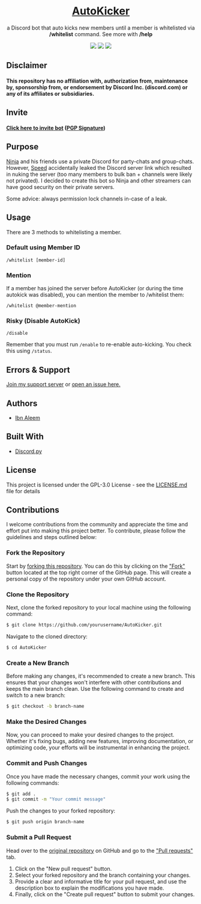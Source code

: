 <div id="title" align="center">
    <h1><a href="https://discord.com/api/oauth2/authorize?client_id=1174796137862021190&permissions=1376604515526&scope=bot">AutoKicker</a></h1>
    <p>a Discord bot that auto kicks new members until a member is whitelisted via <b>/whitelist</b> command. See more with <b>/help</b></p>
    <a href="https://github.com/ibnaleem/AutoKicker/blob/main/LICENSE"><img src="https://img.shields.io/github/license/ibnaleem/AutoKicker?style=for-the-badge"></a>
    <a href="https://discord.gg/Z38zqxHRFQ"><img src="https://img.shields.io/discord/1174803169168085132?style=for-the-badge"></a>
    <a href="https://github.com/ibnaleem/AutoKicker/stargazers"><img src="https://img.shields.io/github/stars/ibnaleem/AutoKicker.svg?style=for-the-badge"></a>
</div>

## Disclaimer
#### This repository has no affiliation with, authorization from, maintenance by, sponsorship from, or endorsement by Discord Inc. (discord.com) or any of its affiliates or subsidiaries.

## Invite
#### [Click here to invite bot](https://discord.com/api/oauth2/authorize?client_id=1174796137862021190&permissions=1376604515526&scope=bot) ([PGP Signature](https://pastebin.com/3VdascnY))

## Purpose
[Ninja](https://www.youtube.com/channel/UCAW-NpUFkMyCNrvRSSGIvDQ) and his friends use a private Discord for party-chats and group-chats. However, [Speed](https://www.youtube.com/@IShowSpeed) accidentally leaked the Discord server link which resulted in nuking the server (too many members to bulk ban + channels were likely not privated). I decided to create this bot so Ninja and other streamers can have good security on their private servers.

Some advice: always permission lock channels in-case of a leak.

## Usage
There are 3 methods to whitelisting a member.

### Default using Member ID
```
/whitelist [member-id]
```

### Mention
If a member has joined the server before AutoKicker (or during the time autokick was disabled), you can mention the member to /whitelist them:
```
/whitelist @member-mention
```

### Risky (Disable AutoKick)
```
/disable
```

Remember that you must run `/enable` to re-enable auto-kicking. You check this using `/status`.

## Errors & Support 
[Join my support server](https://discord.gg/Z38zqxHRFQ) or [open an issue here.](https://github.com/ibnaleem/AutoKicker/issues)

## Authors
- [Ibn Aleem](https:///github.com/ibnaleem)

## Built With
- [Discord.py](https://github.com/Rapptz/discord.py)

## License
This project is licensed under the GPL-3.0 License - see the [LICENSE.md](https://github.com/ibnaleem/AutoKicker/blob/main/docs/LICENSE) file for details

## Contributions 
I welcome contributions from the community and appreciate the time and effort put into making this project better. To contribute, please follow the guidelines and steps outlined below:

### Fork the Repository
Start by [forking this repository](https://github.com/ibnaleem/AutoKicker/fork). You can do this by clicking on the ["Fork"](https://github.com/ibnaleem/AutoKicker/fork) button located at the top right corner of the GitHub page. This will create a personal copy of the repository under your own GitHub account.

### Clone the Repository
Next, clone the forked repository to your local machine using the following command:
```bash
$ git clone https://github.com/yourusername/AutoKicker.git
```
Navigate to the cloned directory:
```bash 
$ cd AutoKicker
```
### Create a New Branch
Before making any changes, it's recommended to create a new branch. This ensures that your changes won't interfere with other contributions and keeps the main branch clean. Use the following command to create and switch to a new branch:
```bash
$ git checkout -b branch-name
```
### Make the Desired Changes
Now, you can proceed to make your desired changes to the project. Whether it's fixing bugs, adding new features, improving documentation, or optimizing code, your efforts will be instrumental in enhancing the project.

### Commit and Push Changes
Once you have made the necessary changes, commit your work using the following commands:
```bash
$ git add .
$ git commit -m "Your commit message"
```
Push the changes to your forked repository:
```bash
$ git push origin branch-name
```
### Submit a Pull Request
Head over to the [original repository](https://github.com/ibnaleem/AutoKicker) on GitHub and go to the ["Pull requests"](https://github.com/ibnaleem/AutoKicker/pulls) tab.
1. Click on the "New pull request" button.
2. Select your forked repository and the branch containing your changes.
3. Provide a clear and informative title for your pull request, and use the description box to explain the modifications you have made.
4. Finally, click on the "Create pull request" button to submit your changes.
